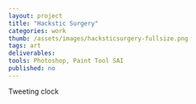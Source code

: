 ```yaml
---
layout: project
title: "Hackstic Surgery"
categories: work
thumb: /assets/images/hacksticsurgery-fullsize.png
tags: art
deliverables: 
tools: Photoshop, Paint Tool SAI
published: no
---
```


Tweeting clock
